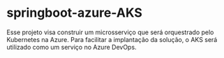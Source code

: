# springboot-azure-AKS
Esse projeto visa construir um microsserviço que será orquestrado pelo Kubernetes na Azure. Para facilitar a implantação da solução, o AKS será utilizado como um serviço no Azure DevOps.
